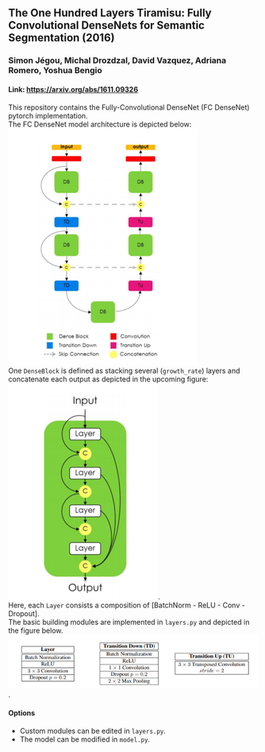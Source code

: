 ## The One Hundred Layers Tiramisu: Fully Convolutional DenseNets for Semantic Segmentation (2016) ##
### Simon Jégou, Michal Drozdzal, David Vazquez, Adriana Romero, Yoshua Bengio ###
#### Link: https://arxiv.org/abs/1611.09326 ####

This repository contains the Fully-Convolutional DenseNet (FC DenseNet) pytorch implementation.  
The FC DenseNet model architecture is depicted below:  
![alt text](https://github.com/tuanle618/image-segmentation/blob/master/tiramisu/architecture.png "FC DenseNet Architecture")    
One `DenseBlock` is defined as stacking several (`growth_rate`) layers and concatenate each output as depicted in the upcoming figure:  
![alt text](https://github.com/tuanle618/image-segmentation/blob/master/tiramisu/denseblock.png "DenseBlock illustration").  
Here, each `Layer` consists a composition of [BatchNorm - ReLU - Conv - Dropout].  
The basic building modules are implemented in `layers.py` and depicted in the figure below.  
![alt text](https://github.com/tuanle618/image-segmentation/blob/master/tiramisu/layers.png "Layers in FC DenseNet").

  
 
#### Options ####
- Custom modules can be edited in `layers.py`.
- The model can be modified in `model.py`.
